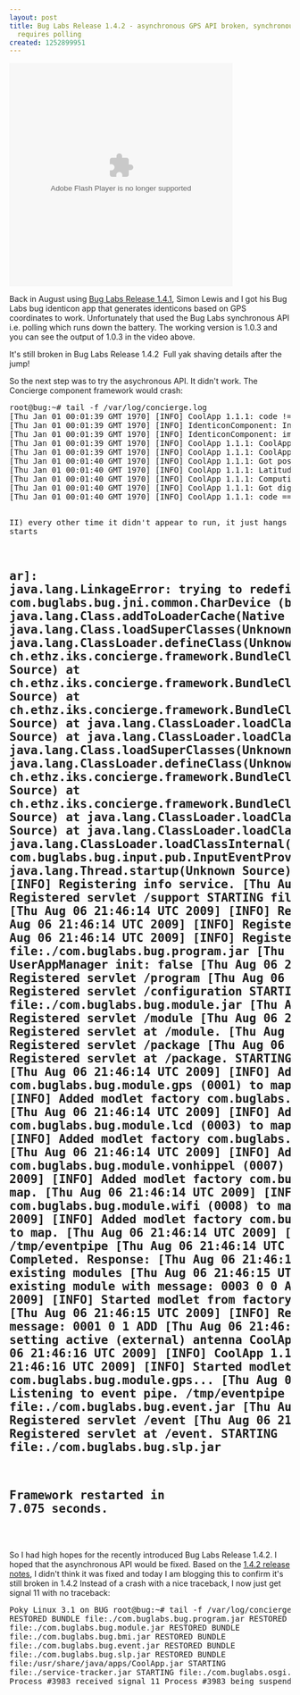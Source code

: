 ```yaml
---
layout: post
title: Bug Labs Release 1.4.2 - asynchronous GPS API broken, synchronous works but
  requires polling
created: 1252899951
---
```

<p><object classid="clsid:D27CDB6E-AE6D-11cf-96B8-444553540000" type="application/x-shockwave-flash" data="http://www.flickr.com/apps/video/stewart.swf?v=71377" height="400" width="400"><param name="flashvars" value="intl_lang=en-us&amp;photo_secret=ff746cef8c&amp;photo_id=3787917184&amp;flickr_show_info_box=true"> <param name="movie" value="http://www.flickr.com/apps/video/stewart.swf?v=71377"> <param name="bgcolor" value="#000000"> <param name="allowFullScreen" value="true"><embed type="application/x-shockwave-flash" src="http://www.flickr.com/apps/video/stewart.swf?v=71377" bgcolor="#000000" allowfullscreen="true" flashvars="intl_lang=en-us&amp;photo_secret=ff746cef8c&amp;photo_id=3787917184&amp;flickr_show_info_box=true" height="400" width="400"></object></p> <p>Back in August using <a href="http://www.bugcommunity.com/wiki/index.php/R1.4.1_Release_notes">Bug Labs Release 1.4.1</a>, Simon Lewis and I got his Bug Labs bug identicon app that generates identicons based on GPS coordinates to work. Unfortunately that used the Bug Labs synchronous API i.e. polling which runs down the battery. The working version is 1.0.3 and you can see the output of 1.0.3 in the video above.</p><p>It's still broken in Bug Labs Release 1.4.2&nbsp; Full yak shaving details after the jump!</p><p><!--break--></p><p>So the next step was to try the asychronous API. It didn't work. The Concierge component framework would crash:</p> <pre>root@bug:~# tail -f /var/log/concierge.log
[Thu Jan 01 00:01:39 GMT 1970] [INFO] CoolApp 1.1.1: code != lastCode
[Thu Jan 01 00:01:39 GMT 1970] [INFO] IdenticonComponent: Initialized image and got sun.awt.qt.QtImage@86b11f3a
[Thu Jan 01 00:01:39 GMT 1970] [INFO] IdenticonComponent: image == sun.awt.qt.QtImage@86b11f3a
[Thu Jan 01 00:01:39 GMT 1970] [INFO] CoolApp 1.1.1: CoolApp.newIdenticon(...)
[Thu Jan 01 00:01:39 GMT 1970] [INFO] CoolApp 1.1.1: CoolApp.newIdenticon(...): Writing /usr/share/java/./storage/default/39/data/identicons/4915.17N_1234.19W.png
[Thu Jan 01 00:01:40 GMT 1970] [INFO] CoolApp 1.1.1: Got position update
[Thu Jan 01 00:01:40 GMT 1970] [INFO] CoolApp 1.1.1: Latitude[0.8596597123194212 rad] Longitude[-2.1480144386300855 rad]
[Thu Jan 01 00:01:40 GMT 1970] [INFO] CoolApp 1.1.1: Computing digest
[Thu Jan 01 00:01:40 GMT 1970] [INFO] CoolApp 1.1.1: Got digest
[Thu Jan 01 00:01:40 GMT 1970] [INFO] CoolApp 1.1.1: code == lastCode

II) every other time it didn't appear to run, it just hangs after it starts

ar]:
java.lang.LinkageError: trying to redefine class com.buglabs.bug.jni.common.CharDevice (bad class loader?)
    at java.lang.Class.addToLoaderCache(Native Method)
    at java.lang.Class.loadSuperClasses(Unknown Source)
    at java.lang.ClassLoader.defineClass(Unknown Source)
    at ch.ethz.iks.concierge.framework.BundleClassLoader.findOwnClass(Unknown Source)
    at ch.ethz.iks.concierge.framework.BundleClassLoader.findDelegatedClass(Unknown Source)
    at ch.ethz.iks.concierge.framework.BundleClassLoader.findClass(Unknown Source)
    at java.lang.ClassLoader.loadClass(Compiled Method)(Unknown Source)
    at java.lang.ClassLoader.loadClass(Unknown Source)
    at java.lang.Class.loadSuperClasses(Unknown Source)
    at java.lang.ClassLoader.defineClass(Unknown Source)
    at ch.ethz.iks.concierge.framework.BundleClassLoader.findOwnClass(Unknown Source)
    at ch.ethz.iks.concierge.framework.BundleClassLoader.findClass(Unknown Source)
    at java.lang.ClassLoader.loadClass(Compiled Method)(Unknown Source)
    at java.lang.ClassLoader.loadClass(Unknown Source)
    at java.lang.ClassLoader.loadClassInternal(Unknown Source)
    at com.buglabs.bug.input.pub.InputEventProvider.run(Unknown Source)
    at java.lang.Thread.startup(Unknown Source)
[Thu Aug 06 21:46:14 UTC 2009] [INFO] Registering info service.
[Thu Aug 06 21:46:14 UTC 2009] [INFO] Registered servlet /support
STARTING file:./com.buglabs.bug.service.jar
[Thu Aug 06 21:46:14 UTC 2009] [INFO] Registered servlet /service
[Thu Aug 06 21:46:14 UTC 2009] [INFO] Registered servlet at /service.
[Thu Aug 06 21:46:14 UTC 2009] [INFO] Registered resources /
STARTING file:./com.buglabs.bug.program.jar
[Thu Aug 06 21:46:14 UTC 2009] [INFO] UserAppManager init: false
[Thu Aug 06 21:46:14 UTC 2009] [INFO] Registered servlet /program
[Thu Aug 06 21:46:14 UTC 2009] [INFO] Registered servlet /configuration
STARTING file:./com.buglabs.bug.module.jar
[Thu Aug 06 21:46:14 UTC 2009] [INFO] Registered servlet /module
[Thu Aug 06 21:46:14 UTC 2009] [INFO] Registered servlet at /module.
[Thu Aug 06 21:46:14 UTC 2009] [INFO] Registered servlet /package
[Thu Aug 06 21:46:14 UTC 2009] [INFO] Registered servlet at /package.
STARTING file:./com.buglabs.bug.bmi.jar
[Thu Aug 06 21:46:14 UTC 2009] [INFO] Added modlet factory com.buglabs.bug.module.gps (0001) to map.
[Thu Aug 06 21:46:14 UTC 2009] [INFO] Added modlet factory com.buglabs.bug.module.camera (0005) to map.
[Thu Aug 06 21:46:14 UTC 2009] [INFO] Added modlet factory com.buglabs.bug.module.lcd (0003) to map.
[Thu Aug 06 21:46:14 UTC 2009] [INFO] Added modlet factory com.buglabs.bug.module.motion (0002) to map.
[Thu Aug 06 21:46:14 UTC 2009] [INFO] Added modlet factory com.buglabs.bug.module.vonhippel (0007) to map.
[Thu Aug 06 21:46:14 UTC 2009] [INFO] Added modlet factory com.buglabs.bug.module.audio (000A) to map.
[Thu Aug 06 21:46:14 UTC 2009] [INFO] Added modlet factory com.buglabs.bug.module.wifi (0008) to map.
[Thu Aug 06 21:46:14 UTC 2009] [INFO] Added modlet factory com.buglabs.bug.module.bugbee (0009) to map.
[Thu Aug 06 21:46:14 UTC 2009] [INFO] Creating pipe /tmp/eventpipe
[Thu Aug 06 21:46:14 UTC 2009] [INFO] Execution Completed.  Response:
[Thu Aug 06 21:46:15 UTC 2009] [INFO] Initializing existing modules
[Thu Aug 06 21:46:15 UTC 2009] [INFO] Registering existing module with message: 0003 0 0 ADD
[Thu Aug 06 21:46:15 UTC 2009] [INFO] Started modlet from factory com.buglabs.bug.module.lcd...
[Thu Aug 06 21:46:15 UTC 2009] [INFO] Registering existing module with message: 0001 0 1 ADD
[Thu Aug 06 21:46:15 UTC 2009] [INFO] GPSModlet setting active (external) antenna
CoolAppServiceTracker: start
[Thu Aug 06 21:46:16 UTC 2009] [INFO] CoolApp 1.1.1: CoolApp.start()
[Thu Aug 06 21:46:16 UTC 2009] [INFO] Started modlet from factory com.buglabs.bug.module.gps...
[Thu Aug 06 21:46:16 UTC 2009] [INFO] Listening to event pipe. /tmp/eventpipe
STARTING file:./com.buglabs.bug.event.jar
[Thu Aug 06 21:46:16 UTC 2009] [INFO] Registered servlet /event
[Thu Aug 06 21:46:16 UTC 2009] [INFO] Registered servlet at /event.
STARTING file:./com.buglabs.bug.slp.jar
---------------------------------------------------------
  Framework restarted in 7.075 seconds.
--------------------------------------------------------- 
</pre> <p>So I had high hopes for the recently introduced Bug Labs Release 1.4.2. I hoped that the asynchronous API would be fixed. Based on the <a href="http://www.bugcommunity.com/wiki/index.php/R1.4.2_Release_notes">1.4.2 release notes</a>, I didn't think it was fixed and today I am blogging this to confirm it's still broken in 1.4.2 Instead of a crash with a nice traceback, I now just get signal 11 with no traceback:</p> <pre>Poky Linux 3.1 on BUG
root@bug:~# tail -f /var/log/concierge.log 
RESTORED BUNDLE file:./com.buglabs.bug.program.jar
RESTORED BUNDLE file:./com.buglabs.bug.module.jar
RESTORED BUNDLE file:./com.buglabs.bug.bmi.jar
RESTORED BUNDLE file:./com.buglabs.bug.event.jar
RESTORED BUNDLE file:./com.buglabs.bug.slp.jar
RESTORED BUNDLE file:/usr/share/java/apps/CoolApp.jar
STARTING file:./service-tracker.jar
STARTING file:./com.buglabs.osgi.shell.jar
Process #3983 received signal 11
Process #3983 being suspended

</pre>
